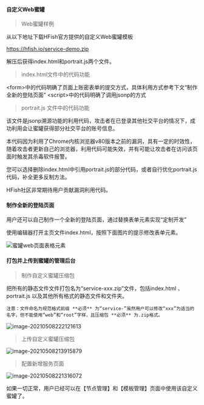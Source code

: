 
#### 自定义Web蜜罐

> Web蜜罐样例

从以下地址下载HFish官方提供的自定义Web蜜罐模板
  
https://hfish.io/service-demo.zip  

解压后获得index.html和portrait.js两个文件。  


> index.html文件中的代码功能

&lt;form&gt;中的代码明确了页面上账密表单的提交方式，具体利用方式参考下文“制作全新的登陆页面”
&lt;script&gt;中的代码明确了调用jsonp的方式


> portrait.js 文件中的代码功能

该文件是jsonp溯源功能的利用代码，攻击者在已登录其他社交平台的情况下，成功利用会让蜜罐获得部分社交平台的账号信息。

本代码因为利用了Chrome内核浏览器v80版本之前的漏洞，具有一定的时效性，随着攻击者更新自己的浏览器，利用代码可能失效，并有可能让攻击者在访问该页面时触发其杀毒软件报警。

您可以选择删除index.html中引用portrait.js的部分代码，或者自行优化portrait.js代码，补全更多反制方法。

HFish社区非常期待用户贡献漏洞利用代码。



#### 制作全新的登陆页面

用户还可以自己制作一个全新的登陆页面，通过替换表单元素实现“定制开发”

使用编辑器打开主页文件index.html，按照下面图片的提示修改表单元素。


![蜜罐web页面表格元素](/images/20210728213641.png)



#### 打包并上传到蜜罐的管理后台

> 制作自定义蜜罐压缩包

把所有的静态文件文件打包名为“service-xxx.zip”文件，包括index.html 、portrait.js 以及其他所有格式的静态文件和文件夹。

`注意：文件命名为规范格式前缀 **必须** 为“service-”虽然用户可以修改“xxx”为适当的名字，但不能使用“web”和“root”字样，且压缩包 **必须** 为.zip格式。`

![image-20210508222121613](/images/20210728213740.png)



> 上传自定义蜜罐压缩包

![image-20210508213915879](/images/20210728213815.png)



> 配置新增服务页面

![image-20210508221316072](/images/20210728213852.png)


如果一切正常，用户已经可以在【节点管理】和【模板管理】页面中使用该自定义蜜罐了。

